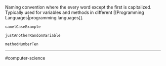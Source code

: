 Naming convention where the every word except the first is capitalized. Typically used for variables and methods in different [[Programming Languages|programming languages]].

`camelCaseExample`

`justAnotherRandomVariable`

`methodNumberTen`

---
#computer-science
